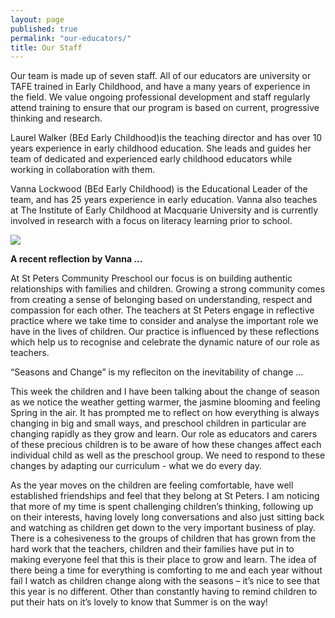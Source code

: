 ```yaml
---
layout: page
published: true
permalink: "our-educators/"
title: Our Staff
---
```




Our team is made up of seven staff. All of our educators are university or TAFE trained in Early Childhood, and have a many years of experience in the field. We value ongoing professional development and staff regularly attend training to ensure that our program is based on current, progressive thinking and  research.

Laurel Walker (BEd Early Childhood)is the teaching director and has over 10 years experience in early childhood education. She leads and guides her team of dedicated and experienced early childhood educators while working in collaboration with them.

Vanna Lockwood (BEd Early Childhood) is the Educational Leader of the team, and has 25 years experience in early education. Vanna also teaches at The Institute of Early Childhood at Macquarie University and is currently involved in research with a focus on literacy learning prior to school.


![](///_posts/static/IMG_5188%203.jpg)



**A recent reflection by Vanna ...**

At St Peters Community Preschool our focus is on building authentic relationships with families and children. Growing a strong community comes from creating a sense of belonging based on understanding, respect and compassion for each other. The teachers at St Peters engage in reflective practice where we take time to consider and analyse the important role we have in the lives of children. Our practice is influenced by these reflections which help us to recognise and celebrate the dynamic nature of our role as teachers. 

 “Seasons and Change” is my refleciton on the inevitability of change ...
 
This week the children and I have been talking about the change of season as we notice the weather getting warmer, the jasmine blooming and feeling Spring in the air. It has prompted me to reflect on how everything is always changing in big and small ways, and preschool children in particular are changing rapidly as they grow and learn. Our role as educators and carers of these precious children is to be aware of how these changes affect each individual child as well as the preschool group. We need to respond to these changes by adapting our curriculum - what we do every day.

 As the year moves on the children are feeling comfortable, have well established friendships and feel that they belong at St Peters. I am noticing that more of my time is spent challenging children’s thinking, following up on their interests, having lovely long conversations and also just sitting back and watching as children get down to the very important business of play. There is a cohesiveness to the groups of children that has grown from the hard work that the teachers, children and their families have put in to making everyone feel that this is their place to grow and learn.
The idea of there being a time for everything is comforting to me and each year without fail I watch as children change along with the seasons – it’s nice to see that this year is no different. Other than constantly having to remind children to put their hats on it’s lovely to know that Summer is on the way!
